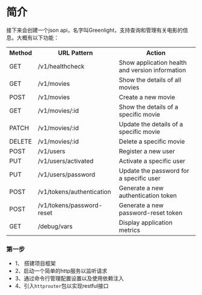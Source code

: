 # 简介
接下来会创建一个json api，名字叫Greenlight，支持查询和管理有关电影的信息。大概有以下功能：
<table>
  <tr>
    <th>Method</th>
    <th>URL Pattern</th>
    <th>Action</th>
  </tr>
  <tr>
    <td>GET</td>
    <td>/v1/healthcheck</td>
    <td>Show application health and version information</td>
  </tr>
  <tr>
    <td>GET</td>
    <td>/v1/movies</td>
    <td>Show the details of all movies</td>
  </tr>
  <tr>
    <td>POST</td>
    <td>/v1/movies</td>
    <td>Create a new movie</td>
  </tr>
  <tr>
    <td>GET</td>
    <td>/v1/movies/:id</td>
    <td>Show the details of a specific movie</td>
  </tr>
  <tr>
    <td>PATCH</td>
    <td>/v1/movies/:id</td>
    <td>Update the details of a specific movie</td>
  </tr>
  <tr>
    <td>DELETE</td>
    <td>/v1/movies/:id</td>
    <td>Delete a specific movie</td>
  </tr>
  <tr>
    <td>POST</td>
    <td>/v1/users</td>
    <td>Register a new user</td>
  </tr>
  <tr>
    <td>PUT</td>
    <td>/v1/users/activated</td>
    <td>Activate a specific user</td>
  </tr>
  <tr>
    <td>PUT</td>
    <td>/v1/users/password</td>
    <td>Update the password for a specific user</td>
  </tr>
  <tr>
    <td>POST</td>
    <td>/v1/tokens/authentication</td>
    <td>Generate a new authentication token</td>
  </tr>
  <tr>
    <td>POST</td>
    <td>/v1/tokens/password-reset</td>
    <td>Generate a new password-reset token</td>
  </tr>
  <tr>
    <td>GET</td>
    <td>/debug/vars</td>
    <td>Display application metrics</td>
  </tr>
</table>

### 第一步
- 1、 搭建项目框架
- 2、启动一个简单的http服务以监听请求
- 3、通过命令行管理配置设置以及使用依赖注入
- 4、引入`httprouter`包以实现restful接口



